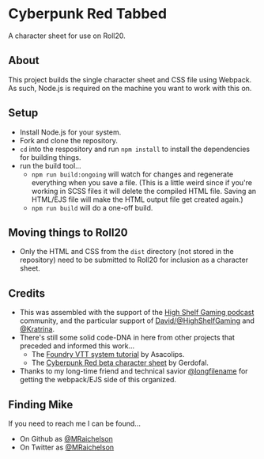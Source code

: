 # Cyberpunk Red Tabbed

A character sheet for use on Roll20.

## About

This project builds the single character sheet and CSS file using Webpack. As such, Node.js is required on the machine you want to work with this on.

## Setup

- Install Node.js for your system.
- Fork and clone the repository.
- `cd` into the respository and run `npm install` to install the dependencies for building things.
- run the build tool...
  - `npm run build:ongoing` will watch for changes and regenerate everything when you save a file. (This is a little weird since if you're working in SCSS files it will delete the compiled HTML file. Saving an HTML/EJS file will make the HTML output file get created again.)
  - `npm run build` will do a one-off build.

## Moving things to Roll20

- Only the HTML and CSS from the `dist` directory (not stored in the repository) need to be submitted to Roll20 for inclusion as a character sheet.

## Credits

- This was assembled with the support of the [High Shelf Gaming podcast](https://highshelfgaming.com/) community, and the particular support of [David/@HighShelfGaming](https://twitter.com/highshelfgaming) and [@Kratrina](https://twitter.com/kratrina).
- There's still some solid code-DNA in here from other projects that preceded and informed this work...
  - The [Foundry VTT system tutorial](https://gitlab.com/asacolips-projects/foundry-mods/foundryvtt-system-tutorial) by Asacolips.
  - The [Cyberpunk Red beta character sheet](https://github.com/Gerdofal/roll20-CyberpunkRED_Gerdofal_BETA) by Gerdofal.
- Thanks to my long-time friend and technical savior [@longfilename](https://github.com/longfilename) for getting the webpack/EJS side of this organized.

## Finding Mike

If you need to reach me I can be found...

- On Github as [@MRaichelson](https://github.com/mraichelson)
- On Twitter as [@MRaichelson](https://twitter.com/MRaichelson)
